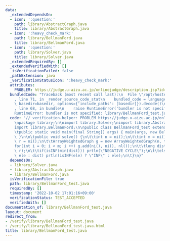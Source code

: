```yaml
---
data:
  _extendedDependsOn:
  - icon: ':question:'
    path: library/AbstractGraph.java
    title: library/AbstractGraph.java
  - icon: ':heavy_check_mark:'
    path: library/BellmanFord.java
    title: library/BellmanFord.java
  - icon: ':question:'
    path: library/Solver.java
    title: library/Solver.java
  _extendedRequiredBy: []
  _extendedVerifiedWith: []
  _isVerificationFailed: false
  _pathExtension: java
  _verificationStatusIcon: ':heavy_check_mark:'
  attributes:
    PROBLEM: https://judge.u-aizu.ac.jp/onlinejudge/description.jsp?id=GRL_1_B
  bundledCode: "Traceback (most recent call last):\n  File \"/opt/hostedtoolcache/Python/3.10.7/x64/lib/python3.10/site-packages/onlinejudge_verify/documentation/build.py\"\
    , line 71, in _render_source_code_stat\n    bundled_code = language.bundle(stat.path,\
    \ basedir=basedir, options={'include_paths': [basedir]}).decode()\n  File \"/opt/hostedtoolcache/Python/3.10.7/x64/lib/python3.10/site-packages/onlinejudge_verify/languages/user_defined.py\"\
    , line 68, in bundle\n    raise RuntimeError('bundler is not specified: {}'.format(str(path)))\n\
    RuntimeError: bundler is not specified: library/BellmanFord_test.java\n"
  code: "// verification-helper: PROBLEM https://judge.u-aizu.ac.jp/onlinejudge/description.jsp?id=GRL_1_B\n\
    \npackage library;\n\nimport library.Solver;\nimport library.AbstractGraph;\n\
    import library.BellmanFord;\n\npublic class BellmanFord_test extends Solver {\n\
    \tpublic static void main(final String[] args) { main(args, new BellmanFord_test());\
    \ }\n\n\tpublic void solve() {\n\t\tint n = ni();\n\t\tint m = ni();\n\t\tint\
    \ r = ni();\n\t\tArrayWeightedGraph g = new ArrayWeightedGraph(n, true);\n\t\t\
    for(int i = 0; i < m; i ++) g.add(ni(), ni(), nl());\n\t\tlong dist[] = BellmanFord.dist(g,\
    \ r);\n\t\tif(isINF(min(dist))) prtln(\"NEGATIVE CYCLE\");\n\t\telse for(long\
    \ ele : dist) prtln(isINF(ele) ? \"INF\" : ele);\n\t}\n}"
  dependsOn:
  - library/Solver.java
  - library/AbstractGraph.java
  - library/BellmanFord.java
  isVerificationFile: true
  path: library/BellmanFord_test.java
  requiredBy: []
  timestamp: '2022-10-02 17:01:16+09:00'
  verificationStatus: TEST_ACCEPTED
  verifiedWith: []
documentation_of: library/BellmanFord_test.java
layout: document
redirect_from:
- /verify/library/BellmanFord_test.java
- /verify/library/BellmanFord_test.java.html
title: library/BellmanFord_test.java
---
```

